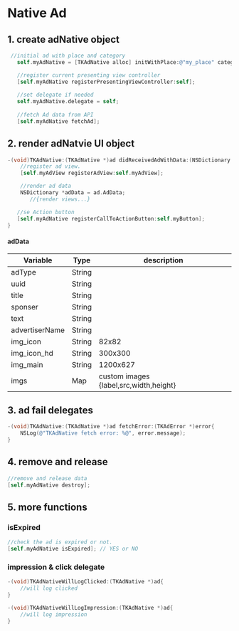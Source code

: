 # Native Ad

## 1. create adNative object

```objective-c
 //initial ad with place and category
   self.myAdNative = [TKAdNative alloc] initWithPlace:@"my_place" category:nil];

   //register current presenting view controller
   [self.myAdNative registerPresentingViewController:self];
   
   //set delegate if needed
   self.myAdNative.delegate = self;
   
   //fetch Ad data from API
   [self.myAdNative fetchAd];
```

## 2. render adNatvie UI object

```objective-c
-(void)TKAdNative:(TKAdNative *)ad didReceivedAdWithData:(NSDictionary *)adData{
    //register ad view.
    [self.myAdView registerAdView:self.myAdView];

    //render ad data
    NSDictionary *adData = ad.AdData;
       //{render views...}

   //se Action button
   [self.myAdNative registerCallToActionButton:self.myButton];
}
```

#### adData

| Variable       | Type   | description                            |
| -------------- | ------ | -------------------------------------- |
| adType         | String |                                        |
| uuid           | String |                                        |
| title          | String |                                        |
| sponser          | String |                                        |
| text           | String |                                        |
| advertiserName | String |                                        |
| img_icon       | String | 82x82                                  |
| img_icon_hd    | String | 300x300                                |
| img_main       | String | 1200x627                               |
| imgs           | Map    | custom images {label,src,width,height} |

## 3. ad fail delegates

```objective-c
-(void)TKAdNative:(TKAdNative *)ad fetchError:(TKAdError *)error{
    NSLog(@"TKAdNative fetch error: %@", error.message);
}
```

## 4. remove and release

```objective-c
//remove and release data
[self.myAdNative destroy];
```

## 5. more functions 

### isExpired
```objective-c
//check the ad is expired or not.
[self.myAdNative isExpired]; // YES or NO
```

### impression & click delegate
```objective-c
-(void)TKAdNativeWillLogClicked:(TKAdNative *)ad{
    //will log clicked
}

-(void)TKAdNativeWillLogImpression:(TKAdNative *)ad{
    //will log impression
}
```


